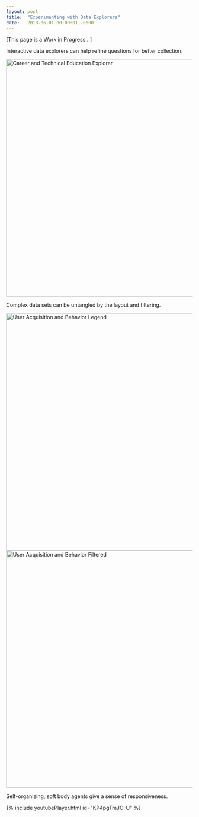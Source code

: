 ```yaml
---
layout: post
title:  "Experimenting with Data Explorers"
date:   2018-06-01 00:00:01 -0000
---
```


[This page is a Work in Progress...]<!--break-->

Interactive data explorers can help refine questions for better collection.

<img src="https://s3.amazonaws.com/com-federalforge-repository/public/engineer/2009_PWIB/3.jpg" width="640" alt="Career and Technical Education Explorer">

Complex data sets can be untangled by the layout and filtering.

<img src="https://s3.amazonaws.com/com-federalforge-repository/public/researcher/behavior_tracking/2014_UserAcquisitionAndBehavior_Legend.png" width="640" alt="User Acquisition and Behavior Legend">

<img src="https://s3.amazonaws.com/com-federalforge-repository/public/researcher/behavior_tracking/2014_UserAcquisitionAndBehavior_Filter.png" width="640" alt="User Acquisition and Behavior Filtered">

Self-organizing, soft body agents give a sense of responsiveness.

{% include youtubePlayer.html id="KP4pgTmJO-U" %}


